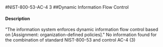 #NIST-800-53-AC-4 3
##Dynamic Information Flow Control
#### Description
"The information system enforces dynamic information flow control based on [Assignment: organization-defined policies]."
No information found for the combination of standard NIST-800-53 and control AC-4 (3)
